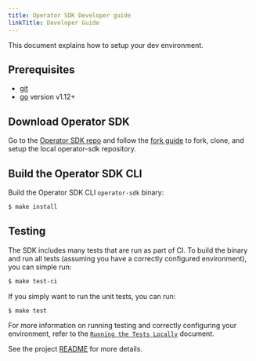 ```yaml
---
title: Operator SDK Developer guide
linkTitle: Developer Guide
---
```


This document explains how to setup your dev environment.

## Prerequisites
- [git][git-tool]
- [go][go-tool] version v1.12+

## Download Operator SDK

Go to the [Operator SDK repo][repo-sdk] and follow the [fork guide][fork-guide] to fork, clone, and setup the local operator-sdk repository.
## Build the Operator SDK CLI

Build the Operator SDK CLI `operator-sdk` binary:

```sh
$ make install
```

## Testing

The SDK includes many tests that are run as part of CI.
To build the binary and run all tests (assuming you have a correctly configured environment),
you can simple run:

```sh
$ make test-ci
```

If you simply want to run the unit tests, you can run:

```sh
$ make test
```

For more information on running testing and correctly configuring your environment,
refer to the [`Running the Tests Locally`][running-the-tests] document.

See the project [README][sdk-readme] for more details.

[git-tool]:https://git-scm.com/downloads
[go-tool]:https://golang.org/dl/
[repo-sdk]:https://github.com/operator-framework/operator-sdk
[fork-guide]:https://help.github.com/en/articles/fork-a-repo
[docker-tool]:https://docs.docker.com/install/
[kubectl-tool]:https://kubernetes.io/docs/tasks/tools/install-kubectl/
[sdk-readme]:../../README.md
[running-the-tests]: ./testing/running-the-tests.md

